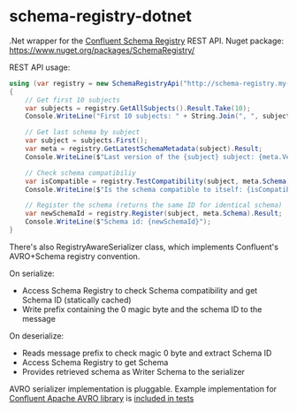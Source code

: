 # schema-registry-dotnet

<!---
[![Build status](https://ci.appveyor.com/api/projects/status/iw1d99tqhchpdtks/branch/master?svg=true)](https://ci.appveyor.com/project/jakobz/schema-registry-dotnet/branch/master)
-->
.Net wrapper for the [Confluent Schema Registry](http://docs.confluent.io/1.0.1/schema-registry/docs/index.html) REST API.
Nuget package: https://www.nuget.org/packages/SchemaRegistry/

REST API usage:
```c#
using (var registry = new SchemaRegistryApi("http://schema-registry.my-company.com"))
{
    // Get first 10 subjects
    var subjects = registry.GetAllSubjects().Result.Take(10);
    Console.WriteLine("First 10 subjects: " + String.Join(", ", subjects));

    // Get last schema by subject
    var subject = subjects.First();
    var meta = registry.GetLatestSchemaMetadata(subject).Result;
    Console.WriteLine($"Last version of the {subject} subject: {meta.Version}");

    // Check schema compatibiliy
    var isCompatible = registry.TestCompatibility(subject, meta.Schema).Result;
    Console.WriteLine($"Is the schema compatible to itself: {isCompatible}");

    // Register the schema (returns the same ID for identical schema)
    var newSchemaId = registry.Register(subject, meta.Schema).Result;
    Console.WriteLine($"Schema id: {newSchemaId}");
}
```

There's also RegistryAwareSerializer<T> class, which implements Confluent's AVRO+Schema registry convention.
  
On serialize: 
- Access Schema Registry to check Schema compatibility and get Schema ID (statically cached)
- Write prefix containing the 0 magic byte and the schema ID to the message

On deserialize:
- Reads message prefix to check magic 0 byte and extract Schema ID
- Access Schema Registry to get Schema
- Provides retrieved schema as Writer Schema to the serializer

AVRO serializer implementation is pluggable. Example implementation for [Confluent Apache AVRO library](https://www.nuget.org/packages/Confluent.Apache.Avro/) is [included in tests](https://github.com/jakobz/schema-registry-dotnet/blob/master/SchemaRegistry.Tests/Serialization/AvroSerializerFactory.cs)
